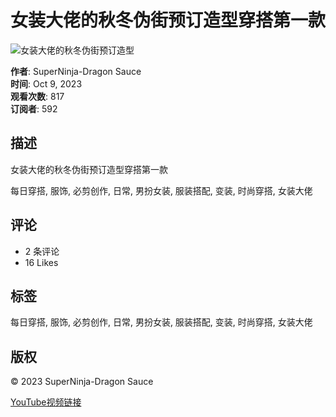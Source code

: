 # 女装大佬的秋冬伪街预订造型穿搭第一款

![女装大佬的秋冬伪街预订造型](https://i.ytimg.com/vi/Biii4l597G8/hqdefault.jpg?sqp=-oaymwEmCKgBEF5IWvKriqkDGQgBFQAAiEIYAdgBAeIBCggYEAIYBjgBQAE=&rs=AOn4CLDsBWXIREUAuCKgHtPFWr-WRzSmdA)

**作者**: SuperNinja-Dragon Sauce  
**时间**: Oct 9, 2023  
**观看次数**: 817  
**订阅者**: 592

## 描述

女装大佬的秋冬伪街预订造型穿搭第一款

每日穿搭, 服饰, 必剪创作, 日常, 男扮女装, 服装搭配, 变装, 时尚穿搭, 女装大佬

## 评论 
* 2 条评论
* 16 Likes

## 标签 
每日穿搭, 服饰, 必剪创作, 日常, 男扮女装, 服装搭配, 变装, 时尚穿搭, 女装大佬

## 版权 
© 2023 SuperNinja-Dragon Sauce

[YouTube视频链接](https://www.youtube.com/watch?v=Biii4l597G8)
<!-- tcd_original_link https://www.youtube.com/watch?v=0jhasPMLG_I -->
